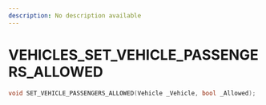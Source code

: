```yaml
---
description: No description available 
---
```


# VEHICLES\_SET_VEHICLE_PASSENGERS_ALLOWED

```cpp
void SET_VEHICLE_PASSENGERS_ALLOWED(Vehicle _Vehicle, bool _Allowed);
```